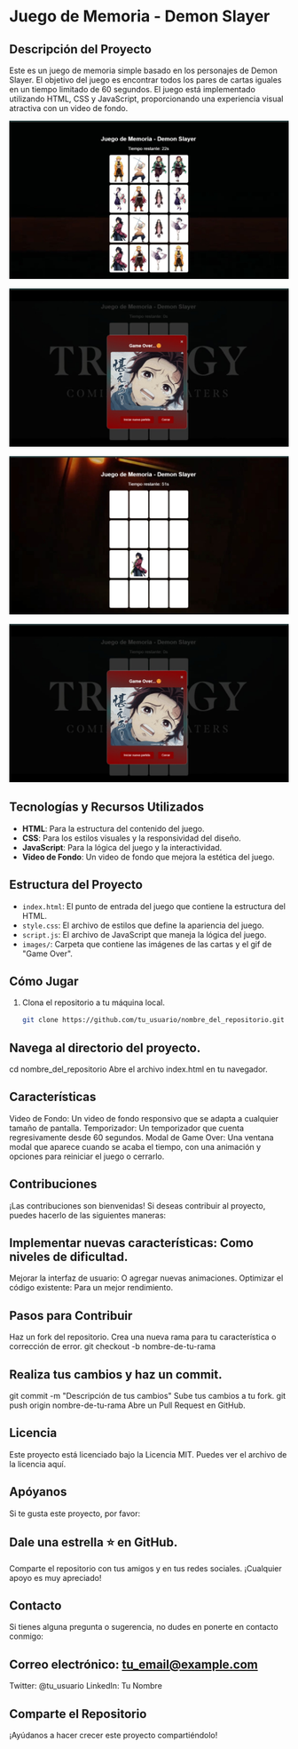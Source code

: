 # Juego de Memoria - Demon Slayer

## Descripción del Proyecto

Este es un juego de memoria simple basado en los personajes de Demon Slayer. El objetivo del juego es encontrar todos los pares de cartas iguales en un tiempo limitado de 60 segundos. El juego está implementado utilizando HTML, CSS y JavaScript, proporcionando una experiencia visual atractiva con un video de fondo.

![](images/IMG1.jpg)

![](images/IMG4.jpg)

![](images/IMG3.jpg)

![](images/IMG4.jpg)

## Tecnologías y Recursos Utilizados

- **HTML**: Para la estructura del contenido del juego.
- **CSS**: Para los estilos visuales y la responsividad del diseño.
- **JavaScript**: Para la lógica del juego y la interactividad.
- **Video de Fondo**: Un video de fondo que mejora la estética del juego.

## Estructura del Proyecto

- `index.html`: El punto de entrada del juego que contiene la estructura del HTML.
- `style.css`: El archivo de estilos que define la apariencia del juego.
- `script.js`: El archivo de JavaScript que maneja la lógica del juego.
- `images/`: Carpeta que contiene las imágenes de las cartas y el gif de "Game Over".

## Cómo Jugar

1. Clona el repositorio a tu máquina local.
   ```bash
   git clone https://github.com/tu_usuario/nombre_del_repositorio.git


## Navega al directorio del proyecto.

cd nombre_del_repositorio
Abre el archivo index.html en tu navegador.

## Características
Video de Fondo: Un video de fondo responsivo que se adapta a cualquier tamaño de pantalla.
Temporizador: Un temporizador que cuenta regresivamente desde 60 segundos.
Modal de Game Over: Una ventana modal que aparece cuando se acaba el tiempo, con una animación y opciones para reiniciar el juego o cerrarlo.

## Contribuciones
¡Las contribuciones son bienvenidas! Si deseas contribuir al proyecto, puedes hacerlo de las siguientes maneras:

## Implementar nuevas características: Como niveles de dificultad.
Mejorar la interfaz de usuario: O agregar nuevas animaciones.
Optimizar el código existente: Para un mejor rendimiento.

## Pasos para Contribuir
Haz un fork del repositorio.
Crea una nueva rama para tu característica o corrección de error.
git checkout -b nombre-de-tu-rama

## Realiza tus cambios y haz un commit.
git commit -m "Descripción de tus cambios"
Sube tus cambios a tu fork.
git push origin nombre-de-tu-rama
Abre un Pull Request en GitHub.

## Licencia
Este proyecto está licenciado bajo la Licencia MIT. Puedes ver el archivo de la licencia aquí.

## Apóyanos  

Si te gusta este proyecto, por favor:

## Dale una estrella ⭐️ en GitHub.
Comparte el repositorio con tus amigos y en tus redes sociales.
¡Cualquier apoyo es muy apreciado!

## Contacto
Si tienes alguna pregunta o sugerencia, no dudes en ponerte en contacto conmigo:

## Correo electrónico: tu_email@example.com
Twitter: @tu_usuario
LinkedIn: Tu Nombre

## Comparte el Repositorio
¡Ayúdanos a hacer crecer este proyecto compartiéndolo!
